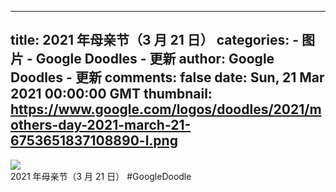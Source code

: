
---
title: 2021 年母亲节（3 月 21 日）
categories: 
    - 图片
    - Google Doodles - 更新
author: Google Doodles - 更新
comments: false
date: Sun, 21 Mar 2021 00:00:00 GMT
thumbnail: https://www.google.com/logos/doodles/2021/mothers-day-2021-march-21-6753651837108890-l.png
---

<div>   
<img src="https://www.google.com/logos/doodles/2021/mothers-day-2021-march-21-6753651837108890-l.png" referrerpolicy="no-referrer"><br>2021 年母亲节（3 月 21 日） #GoogleDoodle  
</div>
            
